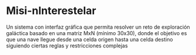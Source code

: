 # Misi-nInterestelar
Un sistema con interfaz gráfica que permita resolver un reto de exploración galáctica basado en una matriz MxN (mínimo 30x30), donde el objetivo es que una nave llegue desde una celda origen hasta una celda destino siguiendo ciertas reglas y restricciones complejas
